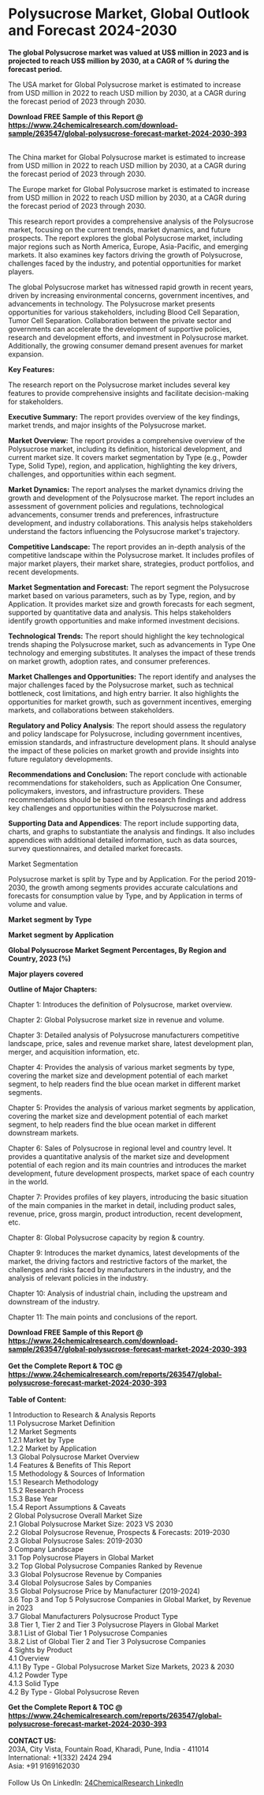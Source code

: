 <h1>Polysucrose Market, Global Outlook and Forecast 2024-2030</h1><p><strong>The global Polysucrose market was valued at US$ million in 2023 and is projected to reach US$ million by 2030, at a CAGR of % during the forecast period.</strong></p><p>
</p><p>The USA market for Global Polysucrose market is estimated to increase from USD million in 2022 to reach USD million by 2030, at a CAGR during the forecast period of 2023 through 2030.</p><div><b>Download FREE Sample of this Report @ 
            <a href="https://www.24chemicalresearch.com/download-sample/263547/global-polysucrose-forecast-market-2024-2030-393">
            https://www.24chemicalresearch.com/download-sample/263547/global-polysucrose-forecast-market-2024-2030-393</a></b></div><br><p>
</p><p>The China market for Global Polysucrose market is estimated to increase from USD million in 2022 to reach USD million by 2030, at a CAGR during the forecast period of 2023 through 2030.</p><p>
</p><p>The Europe market for Global Polysucrose market is estimated to increase from USD million in 2022 to reach USD million by 2030, at a CAGR during the forecast period of 2023 through 2030.</p><p>
</p><p>This research report provides a comprehensive analysis of the Polysucrose market, focusing on the current trends, market dynamics, and future prospects. The report explores the global Polysucrose market, including major regions such as North America, Europe, Asia-Pacific, and emerging markets. It also examines key factors driving the growth of Polysucrose, challenges faced by the industry, and potential opportunities for market players.</p><p>
The global Polysucrose market has witnessed rapid growth in recent years, driven by increasing environmental concerns, government incentives, and advancements in technology. The Polysucrose market presents opportunities for various stakeholders, including Blood Cell Separation, Tumor Cell Separation. Collaboration between the private sector and governments can accelerate the development of supportive policies, research and development efforts, and investment in Polysucrose market. Additionally, the growing consumer demand present avenues for market expansion.</p><p>
</p><p>
<strong>Key Features:</strong></p><p>
The research report on the Polysucrose market includes several key features to provide comprehensive insights and facilitate decision-making for stakeholders.</p><p>
<strong>Executive Summary:</strong> The report provides overview of the key findings, market trends, and major insights of the Polysucrose market.</p><p>
<strong>Market Overview:</strong> The report provides a comprehensive overview of the Polysucrose market, including its definition, historical development, and current market size. It covers market segmentation by Type (e.g., Powder Type, Solid Type), region, and application, highlighting the key drivers, challenges, and opportunities within each segment.</p><p>
<strong>Market Dynamics:</strong> The report analyses the market dynamics driving the growth and development of the Polysucrose market. The report includes an assessment of government policies and regulations, technological advancements, consumer trends and preferences, infrastructure development, and industry collaborations. This analysis helps stakeholders understand the factors influencing the Polysucrose market's trajectory.</p><p>
<strong>Competitive Landscape:</strong> The report provides an in-depth analysis of the competitive landscape within the Polysucrose market. It includes profiles of major market players, their market share, strategies, product portfolios, and recent developments.</p><p>
<strong>Market Segmentation and Forecast:</strong> The report segment the Polysucrose market based on various parameters, such as by Type, region, and by Application. It provides market size and growth forecasts for each segment, supported by quantitative data and analysis. This helps stakeholders identify growth opportunities and make informed investment decisions.</p><p>
<strong>Technological Trends:</strong> The report should highlight the key technological trends shaping the Polysucrose market, such as advancements in Type One technology and emerging substitutes. It analyses the impact of these trends on market growth, adoption rates, and consumer preferences.</p><p>
<strong>Market Challenges and Opportunities:</strong> The report identify and analyses the major challenges faced by the Polysucrose market, such as technical bottleneck, cost limitations, and high entry barrier. It also highlights the opportunities for market growth, such as government incentives, emerging markets, and collaborations between stakeholders.</p><p>
<strong>Regulatory and Policy Analysis</strong>: The report should assess the regulatory and policy landscape for Polysucrose, including government incentives, emission standards, and infrastructure development plans. It should analyse the impact of these policies on market growth and provide insights into future regulatory developments.</p><p>
<strong>Recommendations and Conclusion: </strong>The report conclude with actionable recommendations for stakeholders, such as Application One Consumer, policymakers, investors, and infrastructure providers. These recommendations should be based on the research findings and address key challenges and opportunities within the Polysucrose market.</p><p>
<strong>Supporting Data and Appendices</strong>: The report include supporting data, charts, and graphs to substantiate the analysis and findings. It also includes appendices with additional detailed information, such as data sources, survey questionnaires, and detailed market forecasts.</p><p>
Market Segmentation</p><p>
Polysucrose market is split by Type and by Application. For the period 2019-2030, the growth among segments provides accurate calculations and forecasts for consumption value by Type, and by Application in terms of volume and value.</p><p>
<strong>Market segment by Type</strong></p><p>
</p><p>
</p><p><strong>Market segment by Application</strong></p><p>
</p><p>
</p><p><strong>Global Polysucrose Market Segment Percentages, By Region and Country, 2023 (%)</strong></p><p>
</p><p>
</p><p><strong>Major players covered</strong></p><p>
</p><p>
</p><p><strong>Outline of Major Chapters:</strong></p><p>
Chapter 1: Introduces the definition of Polysucrose, market overview.</p><p>
Chapter 2: Global Polysucrose market size in revenue and volume.</p><p>
Chapter 3: Detailed analysis of Polysucrose manufacturers competitive landscape, price, sales and revenue market share, latest development plan, merger, and acquisition information, etc.</p><p>
Chapter 4: Provides the analysis of various market segments by type, covering the market size and development potential of each market segment, to help readers find the blue ocean market in different market segments.</p><p>
Chapter 5: Provides the analysis of various market segments by application, covering the market size and development potential of each market segment, to help readers find the blue ocean market in different downstream markets.</p><p>
Chapter 6: Sales of Polysucrose in regional level and country level. It provides a quantitative analysis of the market size and development potential of each region and its main countries and introduces the market development, future development prospects, market space of each country in the world.</p><p>
Chapter 7: Provides profiles of key players, introducing the basic situation of the main companies in the market in detail, including product sales, revenue, price, gross margin, product introduction, recent development, etc.</p><p>
Chapter 8: Global Polysucrose capacity by region &amp; country.</p><p>
Chapter 9: Introduces the market dynamics, latest developments of the market, the driving factors and restrictive factors of the market, the challenges and risks faced by manufacturers in the industry, and the analysis of relevant policies in the industry.</p><p>
Chapter 10: Analysis of industrial chain, including the upstream and downstream of the industry.</p><p>
Chapter 11: The main points and conclusions of the report.</p><div><b>Download FREE Sample of this Report @ 
            <a href="https://www.24chemicalresearch.com/download-sample/263547/global-polysucrose-forecast-market-2024-2030-393">
            https://www.24chemicalresearch.com/download-sample/263547/global-polysucrose-forecast-market-2024-2030-393</a></b></div><br><div><b>Get the Complete Report & TOC @ 
            <a href="https://www.24chemicalresearch.com/reports/263547/global-polysucrose-forecast-market-2024-2030-393">
            https://www.24chemicalresearch.com/reports/263547/global-polysucrose-forecast-market-2024-2030-393</a></b></div><br>
            <b>Table of Content:</b><p>1 Introduction to Research & Analysis Reports<br />
    1.1 Polysucrose Market Definition<br />
    1.2 Market Segments<br />
        1.2.1 Market by Type<br />
        1.2.2 Market by Application<br />
    1.3 Global Polysucrose Market Overview<br />
    1.4 Features & Benefits of This Report<br />
    1.5 Methodology & Sources of Information<br />
        1.5.1 Research Methodology<br />
        1.5.2 Research Process<br />
        1.5.3 Base Year<br />
        1.5.4 Report Assumptions & Caveats<br />
2 Global Polysucrose Overall Market Size<br />
    2.1 Global Polysucrose Market Size: 2023 VS 2030<br />
    2.2 Global Polysucrose Revenue, Prospects & Forecasts: 2019-2030<br />
    2.3 Global Polysucrose Sales: 2019-2030<br />
3 Company Landscape<br />
    3.1 Top Polysucrose Players in Global Market<br />
    3.2 Top Global Polysucrose Companies Ranked by Revenue<br />
    3.3 Global Polysucrose Revenue by Companies<br />
    3.4 Global Polysucrose Sales by Companies<br />
    3.5 Global Polysucrose Price by Manufacturer (2019-2024)<br />
    3.6 Top 3 and Top 5 Polysucrose Companies in Global Market, by Revenue in 2023<br />
    3.7 Global Manufacturers Polysucrose Product Type<br />
    3.8 Tier 1, Tier 2 and Tier 3 Polysucrose Players in Global Market<br />
        3.8.1 List of Global Tier 1 Polysucrose Companies<br />
        3.8.2 List of Global Tier 2 and Tier 3 Polysucrose Companies<br />
4 Sights by Product<br />
    4.1 Overview<br />
        4.1.1 By Type - Global Polysucrose Market Size Markets, 2023 & 2030<br />
        4.1.2 Powder Type<br />
        4.1.3 Solid Type<br />
    4.2 By Type - Global Polysucrose Reven</p><div><b>Get the Complete Report & TOC @ 
            <a href="https://www.24chemicalresearch.com/reports/263547/global-polysucrose-forecast-market-2024-2030-393">
            https://www.24chemicalresearch.com/reports/263547/global-polysucrose-forecast-market-2024-2030-393</a></b></div><br><b>CONTACT US:</b><br>
            203A, City Vista, Fountain Road, Kharadi, Pune, India - 411014<br>
            International: +1(332) 2424 294<br>
            Asia: +91 9169162030 <br><br>
            Follow Us On LinkedIn: <a href="https://www.linkedin.com/company/24chemicalresearch/">24ChemicalResearch LinkedIn</a>